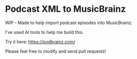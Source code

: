 
# Podcast XML to MusicBrainz

WIP - Made to help import podcast episodes into MusicBrainz.

I've used AI tools to help me build this.

Try it here: https://podbrainz.com/

Please feel free to modify and send pull requests!



